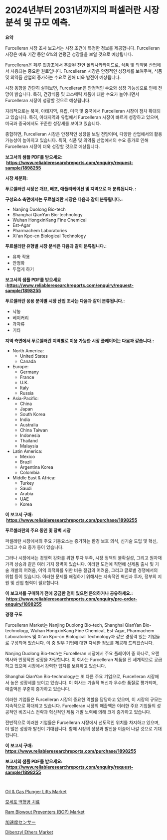 <p><h1>2024년부터 2031년까지의 퍼셀러란 시장 분석 및 규모 예측.</h1></p><p><strong>요약</strong></p>
<p><p>Furcelleran 시장 조사 보고서는 시장 조건에 특정한 정보를 제공합니다. Furcelleran 시장은 예측 기간 동안 6%의 연평균 성장률을 보일 것으로 예상됩니다.</p><p>Furcelleran은 페루 민강초에서 추출된 천연 폴리사카라이드로, 식품 및 의약품 산업에서 사용되는 중요한 원료입니다. Furcelleran 시장은 안정적인 성장세를 보여주며, 식품 및 의약품 산업의 증가하는 수요로 인해 더욱 발전이 예상됩니다.</p><p>시장 동향을 간단히 살펴보면, Furcelleran은 안정적인 수요와 성장 가능성으로 인해 전망이 밝습니다. 특히, 건강식품 및 코스메틱 제품에 대한 수요가 늘어나면서 Furcelleran 시장이 성장할 것으로 예상됩니다.</p><p>지리적으로는 북미, 아태지역, 유럽, 미국 및 중국에서 Furcelleran 시장이 점차 확대되고 있습니다. 특히, 아태지역과 유럽에서 Furcelleran 시장이 빠르게 성장하고 있으며, 미국과 중국에서도 꾸준한 성장세를 보이고 있습니다.</p><p>종합하면, Furcelleran 시장은 안정적인 성장을 보일 전망이며, 다양한 산업에서의 활용 가능성이 높아지고 있습니다. 특히, 식품 및 의약품 산업에서의 수요 증가로 인해 Furcelleran 시장이 더욱 성장할 것으로 예상됩니다.</p></p>
<p><strong>보고서의 샘플 PDF를 받으세요: &nbsp;<a href="https://www.reliableresearchreports.com/enquiry/request-sample/1898255">https://www.reliableresearchreports.com/enquiry/request-sample/1898255</a></strong></p>
<p><strong>시장 세분화:</strong></p>
<p><strong> 푸르셀러란 시장은 개요, 배포, 애플리케이션 및 지역으로 더 분류됩니다. :</strong></p>
<p><strong>구성요소 측면에서는 푸르셀러란 시장은 다음과 같이 분류됩니다.:</strong></p>
<p><ul><li>Nanjing Duolong Bio-tech</li><li>Shanghai QianYan Bio-technology</li><li>Wuhan HongxinKang Fine Chemical</li><li>Est-Agar</li><li>Pharmachem Laboratories</li><li>Xi'an Kpc-cn Biological Technology</li></ul></p>
<p><strong> 푸르셀러란 유형별 시장 분석은 다음과 같이 분류됩니다.:</strong></p>
<p><ul><li>유화 작용</li><li>안정화</li><li>두껍게 하기</li></ul></p>
<p><strong>보고서의 샘플 PDF를 받으세요 :<a href="https://www.reliableresearchreports.com/enquiry/request-sample/1898255">https://www.reliableresearchreports.com/enquiry/request-sample/1898255</a></strong></p>
<p><strong> 푸르셀러란 응용 분야별 시장 산업 조사는 다음과 같이 분류됩니다.:</strong></p>
<p><ul><li>낙농</li><li>베이커리</li><li>과자류</li><li>기타</li></ul></p>
<p><strong>지역 측면에서 푸르셀러란 지역별로 이용 가능한 시장 플레이어는 다음과 같습니다.:</strong></p>
<p><ul>
    <li>
        North America:
        <ul>
            <li>United States</li>
            <li>Canada</li>
        </ul>
    </li>
    <li>
        Europe:
        <ul>
            <li>Germany</li>
            <li>France</li>
            <li>U.K.</li>
            <li>Italy</li>
            <li>Russia</li>
        </ul>
    </li>
    <li>
        Asia-Pacific:
        <ul>
            <li>China</li>
            <li>Japan</li>
            <li>South Korea</li>
            <li>India</li>
            <li>Australia</li>
            <li>China Taiwan</li>
            <li>Indonesia</li>
            <li>Thailand</li>
            <li>Malaysia</li>
        </ul>
    </li>
    <li>
        Latin America:
        <ul>
            <li>Mexico</li>
            <li>Brazil</li>
            <li>Argentina Korea</li>
            <li>Colombia</li>
        </ul>
    </li>
    <li>
        Middle East & Africa:
        <ul>
            <li>Turkey</li>
            <li>Saudi</li>
            <li>Arabia</li>
            <li>UAE</li>
            <li>Korea</li>
        </ul>
    </li>
    </ul></p>
<p><strong>이 보고서 구매: &nbsp;<a href="https://www.reliableresearchreports.com/purchase/1898255">https://www.reliableresearchreports.com/purchase/1898255</a></strong></p>
<p><strong>푸르셀러란의 주요 동인 및 장벽 시장</strong></p>
<p><p>퍼셀레란 시장에서의 주요 기동요소는 증가하는 환경 보호 의식, 신기술 도입 및 혁신, 그리고 수요 증가 등이 있습니다. </p><p>그러나 시장에서는 경쟁력 강화를 위한 투자 부족, 시장 정책의 불확실성, 그리고 원자재 가격 상승과 같은 여러 가지 장벽이 있습니다. 이러한 도전에 직면해 신제품 출시 및 기술 개발의 어려움, 이익 최적화를 위한 비용 절감의 어려움, 그리고 글로벌 경쟁에서의 위험 등이 있습니다. 이러한 문제를 해결하기 위해서는 지속적인 혁신과 투자, 정부의 지원 및 산업 협력이 필요합니다.</p></p>
<p><strong>이 보고서를 구매하기 전에 궁금한 점이 있으면 문의하거나 공유하세요.: &nbsp;<a href="https://www.reliableresearchreports.com/enquiry/pre-order-enquiry/1898255">https://www.reliableresearchreports.com/enquiry/pre-order-enquiry/1898255</a></strong></p>
<p><strong>경쟁 구도</strong></p>
<p><p>Furcelleran Market는 Nanjing Duolong Bio-tech, Shanghai QianYan Bio-technology, Wuhan HongxinKang Fine Chemical, Est-Agar, Pharmachem Laboratories 및 Xi'an Kpc-cn Biological Technology과 같은 경쟁력 있는 기업들로 구성되어 있습니다. 이 중 일부 기업에 대한 자세한 정보를 제공해 드리겠습니다.</p><p>Nanjing Duolong Bio-tech는 Furcelleran 시장에서 주요 플레이어 중 하나로, 오랜 역사와 안정적인 성장을 자랑합니다. 이 회사는 Furcelleran 제품을 전 세계적으로 공급하고 있으며 시장에서 강력한 입지를 보유하고 있습니다.</p><p>Shanghai QianYan Bio-technology는 또 다른 주요 기업으로, Furcelleran 시장에서 높은 성장세를 보이고 있습니다. 이 회사는 기술적 혁신과 우수한 품질로 평가되며, 매출액은 꾸준히 증가하고 있습니다.</p><p>이러한 기업들은 Furcelleran 시장의 중요한 역할을 담당하고 있으며, 이 시장의 규모는 지속적으로 확대되고 있습니다. Furcelleran 시장의 매출액은 이러한 주요 기업들의 성공적인 비즈니스 전략과 혁신적인 제품 개발 노력에 의해 크게 증가하고 있습니다.</p><p>전반적으로 이러한 기업들은 Furcelleran 시장에서 선도적인 위치를 차지하고 있으며, 더 많은 성장과 발전이 기대됩니다. 함께 시장의 성장과 발전을 이끌어 나갈 것으로 기대됩니다.</p></p>
<p><strong>이 보고서 구매: &nbsp; <a href="https://www.reliableresearchreports.com/purchase/1898255">https://www.reliableresearchreports.com/purchase/1898255</a></strong></p>
<p><strong>보고서의 샘플 PDF를 받으세요: &nbsp;<a href="https://www.reliableresearchreports.com/enquiry/request-sample/1898255">https://www.reliableresearchreports.com/enquiry/request-sample/1898255</a></strong><strong></strong></p>
<p>&nbsp;</p>
<p><p><a href="https://issuu.com/reportprime-2/docs/oil-gas-plunger-lifts-market-size-2030.pptx">Oil & Gas Plunger Lifts Market</a></p><p><a href="https://github.com/oajzkywllm460/Market-Research-Report-List-1/blob/main/8760649194114.md">모세포 백혈병 치료</a></p><p><a href="https://issuu.com/reportprime-2/docs/ram-blowout-preventers-bop-market-size-2030.pptx">Ram Blowout Preventers (BOP) Market</a></p><p><a href="https://github.com/mreklxf44233/Market-Research-Report-List-1/blob/main/7517877194390.md">加速度センサー</a></p><p><a href="https://simplistic-meeting-7ee.notion.site/Dibenzyl-Ethers-Market-Research-Report-Provides-thorough-Industry-Overview-which-offers-an-In-Depth-c699e25115be4e51ba489bcb87745c5a">Dibenzyl Ethers Market</a></p></p>
